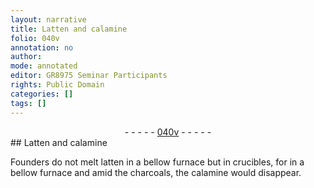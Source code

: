```yaml
---
layout: narrative
title: Latten and calamine
folio: 040v
annotation: no
author:
mode: annotated
editor: GR8975 Seminar Participants
rights: Public Domain
categories: []
tags: []
---
```


 <div class="folio" align="center">- - - - - <a href="http://gallica.bnf.fr/ark:/12148/btv1b10500001g/f86.image" target="_blank">040v</a> - - - - - </div>  
## Latten and calamine

 
Founders do not melt latten in a bellow furnace but in crucibles, for in a bellow furnace and amid the charcoals, the calamine would disappear.
 